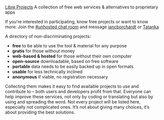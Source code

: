 [Libre Projects](http://libreprojects.net)
A collection of free web services & alternatives to proprietary apps

If you’re interested in participating, know free projects or want to know more:
Join the [#unhosted chat room](http://webchat.freenode.net/?channels=unhosted) and message [jancborchardt](http://jancborchardt.net) or [Tatanka](http://github.com/jhuet)

A directory of non-discriminating projects:

 * **free** to be able to use the tool & material for any purpose
 * **gratis** for those without money
 * **web-based & hosted** for those without their own computer
 * **open-source** downloadable, based on free software
 * **portable** data needs to be easily backed up in open formats
 * **usable** for less technically inclined
 * **anonymous** if viable, no registration necessary

Collecting them makes it  easy to find available projects to use and contribute to – both users and developers profit from that. Everyone can help improve these services, not only by coding or translating but also by using and spreading the word.
Not every project will be listed here, especially not complicated  ones. It’s not about giving many choices, it’s about providing the best solutions.
